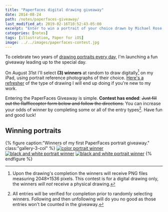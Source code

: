 ```yaml
---
title: "Paperfaces digital drawing giveaway"
date: 2014-08-24
path: /notes/paperfaces-giveaway/
last_modified_at: 2019-02-16T10:52:43-05:00
excerpt: "Enter to win a portrait of your choice drawn by Michael Rose in his signature PaperFaces style."
categories: [notes]
tags: [illustration, Paper for iOS]
image: ../../images/paperfaces-contest.jpg
---
```


To celebrate two years of [drawing portraits every day](/notes/paperfaces-ipad-portrait-project/), I'm launching a fun giveaway leading up to the special day.

On August 31st I'll select **(3) winners** at random to draw digitally[^disclaimer] on my iPad, using portrait reference photographs of their choice. [Here's a refresher](/paperfaces/) of the type of drawing I will end up doing if you're new to my work.

[^disclaimer]: Upon the drawing's completion the winners will receive PNG files measuring 2048&times;1536 pixels. This contest is for a digital drawing only, the winners *will not* receive a physical drawing.

Entering the PaperFaces Giveaway is simple. **Contest has ended**: <s>Just fill out the Rafflecopter form below and follow the directions.</s> You can increase your odds of winner by completing some or all of the entry types[^entry-types]. Have fun and good luck!

[^entry-types]: All entries will be verified for completion prior to randomly selecting winners. Following and then unfollowing will do you no good as those entries won't be counted in the giveaway.

## Winning portraits

{% figure caption:"Winners of my first PaperFaces portrait giveaway." class:"gallery-3-col" %}
[![color portrait winner](../../images/paperfaces-harvydanger-twitter-600.jpg)](/paperfaces/harvydanger-portrait/)
[![black and white portrait winner](../../images/paperfaces-psychoticmilkma-2-600.jpg)](/paperfaces/psychoticmilkma-2-portrait/)
[![black and white portrait winner](../../images/paperfaces-viktoriaderoy-600.jpg)](/paperfaces/viktoriaderoy-portrait/)
{% endfigure %}
